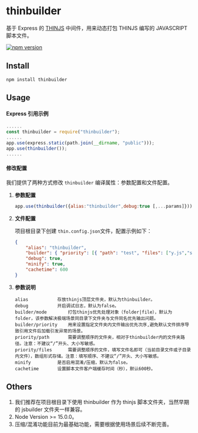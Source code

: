 # thinbuilder

基于 Express 的 [THINJS](http://thinjs.com/) 中间件，用来动态打包 THINJS 编写的 JAVASCRIPT 脚本文件。

[![npm version](https://badge.fury.io/js/thinbuilder.svg)](https://badge.fury.io/js/thinbuilder)

## Install

```console
npm install thinbuilder
```

## Usage

#### Express 引用示例

```javascript
......
const thinbuilder = require("thinbuilder");
......
app.use(express.static(path.join(__dirname, "public")));
app.use(thinbuilder());
......
```

#### 修改配置

我们提供了两种方式修改 `thinbuilder` 编译属性：参数配置和文件配置。

1. **参数配置**

    ```javascript
    app.use(thinbuilder({alias:"thinbuilder",debug:true [,...params]}));
    ```

2. **文件配置**

    项目根目录下创建 `thin.config.json`文件，配置示例如下：

    ```json
    {
        "alias": "thinbuilder",
        "builder": { "priority": [{ "path": "test", "files": ["y.js","subfolder/s.js"] }], "mode": "folder" },
        "debug": true,
        "minify": true,
        "cachetime": 600
    }
    ```

3. **参数说明**

    ```console
    alias			存放thinjs顶层文件夹，默认为thinbuilder。
    debug			开启调试日志，默认为false。
    builder/mode		打包thinjs优先处理对象（folder|file），默认为folder，该参数解决极端场景同目录下文件夹与文件同名优先输出问题。
    builder/priority	用来设置指定文件夹内文件输出优先次序,避免默认文件排序导致引用文件后加载引发异常的场景。
    priority/path		需要调整顺序的文件夹，相对于thinbuilder内的文件夹路径。注意：不建议“/”开头、大小写敏感。
    priority/files		需要调整顺序的文件，填写文件名即可（当前目录文件或子目录内文件），数组形式存储。注意：填写顺序、不建议“/”开头、大小写敏感。
    minify			是否启用混淆/压缩，默认为false。
    cachetime		设置脚本文件客户端缓存时间（秒），默认600秒。
    
    ```

## Others

1. 我们推荐在项目根目录下使用 thinbuilder 作为 thinjs 脚本文件夹，当然早期的 jsbuilder 文件夹一样兼容。
2. Node Version >= 15.0.0。
3. 压缩/混淆功能目前为最基础功能，需要根据使用场景后续不断完善。

